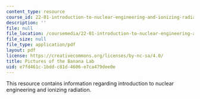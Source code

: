```yaml
---
content_type: resource
course_id: 22-01-introduction-to-nuclear-engineering-and-ionizing-radiation-fall-2015
description: ''
file: null
file_location: /coursemedia/22-01-introduction-to-nuclear-engineering-and-ionizing-radiation-fall-2015/e7fd461c1bddc81d4606e7ca479dee0e_MIT22_01F15_ps5_labpics.pdf
file_size: null
file_type: application/pdf
layout: pdf
license: https://creativecommons.org/licenses/by-nc-sa/4.0/
title: Pictures of the Banana Lab
uid: e7fd461c-1bdd-c81d-4606-e7ca479dee0e
---
```

This resource contains information regarding introduction to nuclear engineering and ionizing radiation.